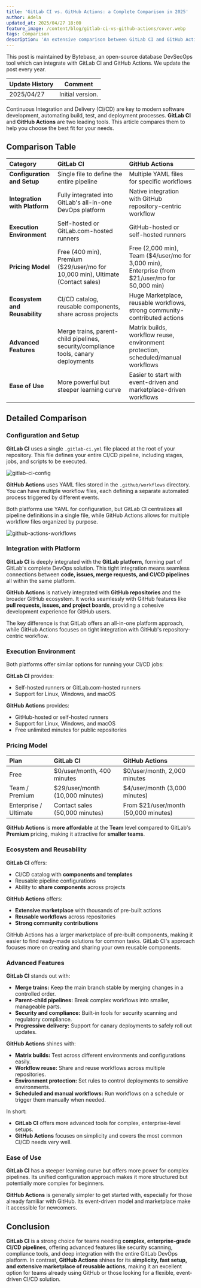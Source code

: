 ```yaml
---
title: 'GitLab CI vs. GitHub Actions: a Complete Comparison in 2025'
author: Adela
updated_at: 2025/04/27 18:00
feature_image: /content/blog/gitlab-ci-vs-github-actions/cover.webp
tags: Comparison
description: 'An extensive comparison between GitLab CI and GitHub Actions on features, performance, and more.'
---
```


<HintBlock type="info">

This post is maintained by Bytebase, an open-source database DevSecOps tool which can integrate with GitLab CI and GitHub Actions. We update the post every year.

</HintBlock>

| Update History | Comment          |
| -------------- | ---------------- |
| 2025/04/27     | Initial version. |

Continuous Integration and Delivery (CI/CD) are key to modern software development, automating build, test, and deployment processes. **GitLab CI** and **GitHub Actions** are two leading tools. This article compares them to help you choose the best fit for your needs.

## Comparison Table

| Category | GitLab CI | GitHub Actions |
|:---|:---|:---|
| **Configuration and Setup** | Single file to define the entire pipeline | Multiple YAML files for specific workflows |
| **Integration with Platform** | Fully integrated into GitLab's all-in-one DevOps platform | Native integration with GitHub repository-centric workflow |
| **Execution Environment** | Self-hosted or GitLab.com-hosted runners | GitHub-hosted or self-hosted runners |
| **Pricing Model** | Free (400 min), Premium ($29/user/mo for 10,000 min), Ultimate (Contact sales) | Free (2,000 min), Team ($4/user/mo for 3,000 min), Enterprise (from $21/user/mo for 50,000 min) |
| **Ecosystem and Reusability** | CI/CD catalog, reusable components, share across projects | Huge Marketplace, reusable workflows, strong community-contributed actions |
| **Advanced Features** | Merge trains, parent-child pipelines, security/compliance tools, canary deployments | Matrix builds, workflow reuse, environment protection, scheduled/manual workflows |
| **Ease of Use** | More powerful but steeper learning curve | Easier to start with event-driven and marketplace-driven workflows |

## Detailed Comparison

### Configuration and Setup

**GitLab CI** uses a single `.gitlab-ci.yml` file placed at the root of your repository. This file defines your entire CI/CD pipeline, including stages, jobs, and scripts to be executed.

![gitlab-ci-config](/content/blog/gitlab-ci-vs-github-actions/gitlab-ci-config.webp)

**GitHub Actions** uses YAML files stored in the `.github/workflows` directory. You can have multiple workflow files, each defining a separate automated process triggered by different events.

Both platforms use YAML for configuration, but GitLab CI centralizes all pipeline definitions in a single file, while GitHub Actions allows for multiple workflow files organized by purpose.

![github-actions-workflows](/content/blog/gitlab-ci-vs-github-actions/github-actions-workflows.webp)

### Integration with Platform

**GitLab CI** is deeply integrated with the **GitLab platform,** forming part of GitLab's complete DevOps solution. This tight integration means seamless connections between **code, issues, merge requests, and CI/CD pipelines** all within the same platform.

**GitHub Actions** is natively integrated with **GitHub repositories** and the broader GitHub ecosystem. It works seamlessly with GitHub features like **pull requests, issues, and project boards**, providing a cohesive development experience for GitHub users.

The key difference is that GitLab offers an all-in-one platform approach, while GitHub Actions focuses on tight integration with GitHub's repository-centric workflow.

### Execution Environment

Both platforms offer similar options for running your CI/CD jobs:

**GitLab CI** provides:

- Self-hosted runners or GitLab.com-hosted runners
- Support for Linux, Windows, and macOS

**GitHub Actions** provides:

- GitHub-hosted or self-hosted runners
- Support for Linux, Windows, and macOS
- Free unlimited minutes for public repositories

### Pricing Model

| Plan | GitLab CI | GitHub Actions |
|:---|:---|:---|
| Free | $0/user/month, 400 minutes | $0/user/month, 2,000 minutes |
| Team / Premium | $29/user/month (10,000 minutes) | $4/user/month (3,000 minutes) |
| Enterprise / Ultimate | Contact sales (50,000 minutes) | From $21/user/month (50,000 minutes) |

**GitHub Actions** is **more affordable** at the **Team** level compared to GitLab's **Premium** pricing, making it attractive for **smaller teams**.

### Ecosystem and Reusability

**GitLab CI** offers:

- CI/CD catalog with **components and templates**
- Reusable pipeline configurations
- Ability to **share components** across projects

**GitHub Actions** offers:

- **Extensive marketplace** with thousands of pre-built actions
- **Reusable workflows** across repositories
- **Strong community contributions**

GitHub Actions has a larger marketplace of pre-built components, making it easier to find ready-made solutions for common tasks. GitLab CI's approach focuses more on creating and sharing your own reusable components.

### Advanced Features

**GitLab CI** stands out with:

- **Merge trains:** Keep the main branch stable by merging changes in a controlled order.
- **Parent-child pipelines:** Break complex workflows into smaller, manageable parts.
- **Security and compliance:** Built-in tools for security scanning and regulatory compliance.
- **Progressive delivery:** Support for canary deployments to safely roll out updates.

**GitHub Actions** shines with:

- **Matrix builds:** Test across different environments and configurations easily.
- **Workflow reuse:** Share and reuse workflows across multiple repositories.
- **Environment protection:** Set rules to control deployments to sensitive environments.
- **Scheduled and manual workflows:** Run workflows on a schedule or trigger them manually when needed.

In short:
- **GitLab CI** offers more advanced tools for complex, enterprise-level setups.
- **GitHub Actions** focuses on simplicity and covers the most common CI/CD needs very well.

### Ease of Use

**GitLab CI** has a steeper learning curve but offers more power for complex pipelines. Its unified configuration approach makes it more structured but potentially more complex for beginners.

**GitHub Actions** is generally simpler to get started with, especially for those already familiar with GitHub. Its event-driven model and marketplace make it accessible for newcomers.

## Conclusion

**GitLab CI** is a strong choice for teams needing **complex, enterprise-grade CI/CD pipelines**, offering advanced features like security scanning, compliance tools, and deep integration with the entire GitLab DevOps platform. In contrast, **GitHub Actions** shines for its **simplicity, fast setup, and extensive marketplace of reusable actions**, making it an excellent option for teams already using GitHub or those looking for a flexible, event-driven CI/CD solution.
